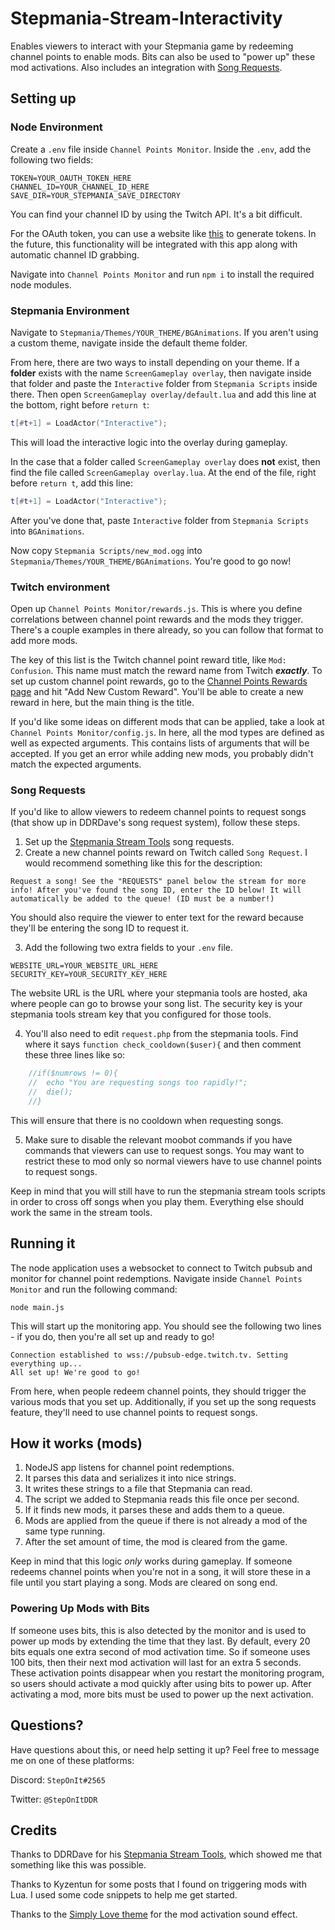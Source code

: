 # Stepmania-Stream-Interactivity
Enables viewers to interact with your Stepmania game by redeeming channel points to enable mods. Bits can also be used to "power up" these mod activations. Also includes an integration with [Song Requests](https://github.com/DaveLinger/Stepmania-Stream-Tools).

## Setting up

### Node Environment
Create a `.env` file inside `Channel Points Monitor`. Inside the `.env`, add the following two fields:
```
TOKEN=YOUR_OAUTH_TOKEN_HERE
CHANNEL_ID=YOUR_CHANNEL_ID_HERE
SAVE_DIR=YOUR_STEPMANIA_SAVE_DIRECTORY
```
You can find your channel ID by using the Twitch API. It's a bit difficult.

For the OAuth token, you can use a website like [this](https://twitchtokengenerator.com/) to generate tokens. In the future, this
functionality will be integrated with this app along with automatic channel ID grabbing.

Navigate into `Channel Points Monitor` and run `npm i` to install the required node modules.

### Stepmania Environment
Navigate to `Stepmania/Themes/YOUR_THEME/BGAnimations`. If you aren't using a custom theme, navigate inside the default theme folder.

From here, there are two ways to install depending on your theme. If a **folder** exists with the name `ScreenGameplay overlay`, then navigate inside that folder and paste the `Interactive` folder from `Stepmania Scripts` inside there. Then open `ScreenGameplay overlay/default.lua` and add this line at the bottom, right before `return t`:
```lua
t[#t+1] = LoadActor("Interactive");
```
This will load the interactive logic into the overlay during gameplay.

In the case that a folder called `ScreenGameplay overlay` does **not** exist, then find the file called `ScreenGameplay overlay.lua`. At the end of the file, right before `return t`, add this line:
```lua
t[#t+1] = LoadActor("Interactive");
```
After you've done that, paste `Interactive` folder from `Stepmania Scripts` into `BGAnimations`.

Now copy `Stepmania Scripts/new_mod.ogg` into `Stepmania/Themes/YOUR_THEME/BGAnimations`. You're good to go now!

### Twitch environment
Open up `Channel Points Monitor/rewards.js`. This is where you define correlations between channel point rewards and the mods they trigger. There's a couple examples in there already, so you can follow that format to add more mods.

The key of this list is the Twitch channel point reward title, like `Mod: Confusion`. This name must match the reward name from Twitch *__exactly__*. To set up custom channel point rewards, go to the [Channel Points Rewards page](https://dashboard.twitch.tv/community/channel-points/rewards) and hit "Add New Custom Reward". You'll be able to create a new reward in here, but the main thing is the title. 

If you'd like some ideas on different mods that can be applied, take a look at `Channel Points Monitor/config.js`. In here, all the mod types are defined as well as expected arguments. This contains lists of arguments that will be accepted. If you get an error while adding new mods, you probably didn't match the expected arguments.

### Song Requests

If you'd like to allow viewers to redeem channel points to request songs (that show up in DDRDave's song request system), follow these steps.

1. Set up the [Stepmania Stream Tools](https://github.com/DaveLinger/Stepmania-Stream-Tools) song requests.
2. Create a new channel points reward on Twitch called `Song Request`. I would recommend something like this for the description:
```
Request a song! See the "REQUESTS" panel below the stream for more info! After you've found the song ID, enter the ID below! It will automatically be added to the queue! (ID must be a number!)
```
You should also require the viewer to enter text for the reward because they'll be entering the song ID to request it.

3. Add the following two extra fields to your `.env` file.
```
WEBSITE_URL=YOUR_WEBSITE_URL_HERE
SECURITY_KEY=YOUR_SECURITY_KEY_HERE
```
The website URL is the URL where your stepmania tools are hosted, aka where people can go to browse your song list. The security key is your stepmania tools stream key that you configured for those tools.

4. You'll also need to edit `request.php` from the stepmania tools. Find where it says `function check_cooldown($user){` and then comment these three lines like so:
```php
	//if($numrows != 0){
	//	echo "You are requesting songs too rapidly!";
	//	die();
	//}
```
This will ensure that there is no cooldown when requesting songs.

5. Make sure to disable the relevant moobot commands if you have commands that viewers can use to request songs. You may want to restrict these to mod only so normal viewers have to use channel points to request songs.

Keep in mind that you will still have to run the stepmania stream tools scripts in order to cross off songs when you play them. Everything else should work the same in the stream tools.

## Running it

The node application uses a websocket to connect to Twitch pubsub and monitor for channel point redemptions. Navigate inside `Channel Points Monitor` and run the following command:
```
node main.js
```
This will start up the monitoring app. You should see the following two lines - if you do, then you're all set up and ready to go!
```
Connection established to wss://pubsub-edge.twitch.tv. Setting everything up...
All set up! We're good to go!
```

From here, when people redeem channel points, they should trigger the various mods that you set up. Additionally, if you set up the song requests feature, they'll need to use channel points to request songs.

## How it works (mods)
1. NodeJS app listens for channel point redemptions.
2. It parses this data and serializes it into nice strings.
3. It writes these strings to a file that Stepmania can read.
4. The script we added to Stepmania reads this file once per second.
5. If it finds new mods, it parses these and adds them to a queue.
6. Mods are applied from the queue if there is not already a mod of the same type running.
7. After the set amount of time, the mod is cleared from the game.

Keep in mind that this logic _only_ works during gameplay. If someone redeems channel points when you're not in a song, it will store these in a file until you start playing a song. Mods are cleared on song end.

### Powering Up Mods with Bits
If someone uses bits, this is also detected by the monitor and is used to power up mods by extending the time that they last. By default, every 20 bits equals one extra second of mod activation time. So if someone uses 100 bits, then their next mod activation will last for an extra 5 seconds. These activation points disappear when you restart the monitoring program, so users should activate a mod quickly after using bits to power up. After activating a mod, more bits must be used to power up the next activation.

## Questions?
Have questions about this, or need help setting it up? Feel free to message me on one of these platforms:

Discord: `StepOnIt#2565`

Twitter: `@StepOnItDDR`

## Credits
Thanks to DDRDave for his [Stepmania Stream Tools](https://github.com/DaveLinger/Stepmania-Stream-Tools), which showed me that something like this was possible.

Thanks to Kyzentun for some posts that I found on triggering mods with Lua. I used some code snippets to help me get started.

Thanks to the [Simply Love theme](https://github.com/quietly-turning/Simply-Love-SM5) for the mod activation sound effect.
